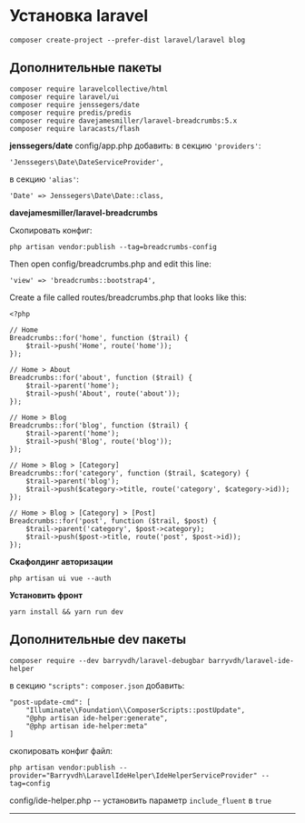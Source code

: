 # Установка laravel

```
composer create-project --prefer-dist laravel/laravel blog
```

## Дополнительные пакеты
```
composer require laravelcollective/html
composer require laravel/ui
composer require jenssegers/date
composer require predis/predis
composer require davejamesmiller/laravel-breadcrumbs:5.x
composer require laracasts/flash
```

**jenssegers/date**
config/app.php добавить:
 в секцию `'providers'`:
```
'Jenssegers\Date\DateServiceProvider',
```
 в секцию `'alias'`:
```
'Date' => Jenssegers\Date\Date::class,
```

**davejamesmiller/laravel-breadcrumbs**

Скопировать конфиг:
```
php artisan vendor:publish --tag=breadcrumbs-config
```
Then open config/breadcrumbs.php and edit this line:
```
'view' => 'breadcrumbs::bootstrap4',
```

Create a file called routes/breadcrumbs.php that looks like this:
```
<?php

// Home
Breadcrumbs::for('home', function ($trail) {
    $trail->push('Home', route('home'));
});

// Home > About
Breadcrumbs::for('about', function ($trail) {
    $trail->parent('home');
    $trail->push('About', route('about'));
});

// Home > Blog
Breadcrumbs::for('blog', function ($trail) {
    $trail->parent('home');
    $trail->push('Blog', route('blog'));
});

// Home > Blog > [Category]
Breadcrumbs::for('category', function ($trail, $category) {
    $trail->parent('blog');
    $trail->push($category->title, route('category', $category->id));
});

// Home > Blog > [Category] > [Post]
Breadcrumbs::for('post', function ($trail, $post) {
    $trail->parent('category', $post->category);
    $trail->push($post->title, route('post', $post->id));
});
```

**Скафолдинг авторизации**
```
php artisan ui vue --auth
```

**Установить фронт**
```
yarn install && yarn run dev
```


## Дополнительные dev пакеты
```
composer require --dev barryvdh/laravel-debugbar barryvdh/laravel-ide-helper
```

в секцию `"scripts":` `composer.json` добавить:
```
"post-update-cmd": [
    "Illuminate\\Foundation\\ComposerScripts::postUpdate",
    "@php artisan ide-helper:generate",
    "@php artisan ide-helper:meta"
]
```
скопировать конфиг файл:
```
php artisan vendor:publish --provider="Barryvdh\LaravelIdeHelper\IdeHelperServiceProvider" --tag=config
```
config/ide-helper.php -- установить параметр `include_fluent` в `true`

---
